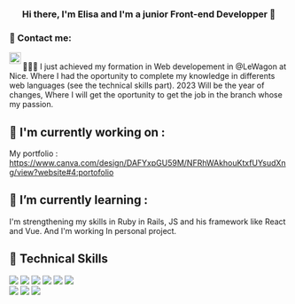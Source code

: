
<h3 align="center">
Hi there, I'm Elisa and I'm a <a>junior Front-end Developper </a> 👋
</h3>


### 🤝 Contact me:
<a href="https://www.linkedin.com/in/elisa-souchois-82a480235/"><img align="left" src="https://raw.githubusercontent.com/yushi1007/yushi1007/main/images/linkedin.svg" alt="Yu Shi | LinkedIn" width="21px"/> </a> <br>
👩🏼‍💻 I just achieved my formation in Web developement in @LeWagon at Nice. Where I had the oportunity to complete my knowledge in differents web languages (see the technical skills part). 2023 Will be the year of changes, Where I will get the oportunity to get the job in the branch whose my passion.

## 🔭 I'm currently working on :
My portfolio : https://www.canva.com/design/DAFYxpGU59M/NFRhWAkhouKtxfUYsudXng/view?website#4:portofolio

## 🌱 I’m currently learning :
I'm strengthening my skills in Ruby in Rails, JS and his framework like React and Vue.
And I'm working In personal project.
## 💼 Technical Skills
![](https://img.shields.io/badge/Code-JavaScript-informational?style=flat&logo=JavaScript&color=F7DF1E)
![](https://img.shields.io/badge/Code-Ruby-informational?style=flat&logo=Ruby&color=CC342D)
![](https://img.shields.io/badge/Code-Ruby_on_Rails-informational?style=flat&logo=Ruby-On-Rails&color=CC0000)
![](https://img.shields.io/badge/Code-HTML5-informational?style=flat&logo=HTML5&color=E34F26)
![](https://img.shields.io/badge/Code-PostgreSQL-informational?style=flat&logo=PostgreSQL&color=336791)
![](https://img.shields.io/badge/Code-SQLite-informational?style=flat&logo=SQLite&color=003B57)
</br>
![](https://img.shields.io/badge/Style-Bootstrap-informational?style=flat&logo=Bootstrap&color=7952B3)
![](https://img.shields.io/badge/Style-CSS3-informational?style=flat&logo=CSS3&color=1572B6)
![](https://img.shields.io/badge/Style-styled--components-informational?style=flat&logo=styled-components&color=DB7093)
</br>
<!--
**ElisaSouchois/ElisaSouchois** is a ✨ _special_ ✨ repository because its `README.md` (this file) appears on your GitHub profile.

Here are some ideas to get you started:

- 🔭 I’m currently working on ...
- 🌱 I’m currently learning ...
- 👯 I’m looking to collaborate on ...
- 🤔 I’m looking for help with ...
- 💬 Ask me about ...
- 📫 How to reach me: ...
- 😄 Pronouns: ...
- ⚡ Fun fact: ...
-->
